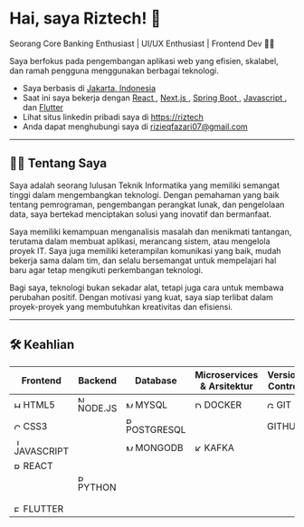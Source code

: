 <html lang="en">
 <head>
  <meta charset="utf-8"/>
  <meta content="width=device-width, initial-scale=1" name="viewport"/>
   <!-- Right Content -->
    <h1 class="text-[#c9d1d9] font-bold text-[18px] mb-2">
     Hai, saya Riztech!
     <span class="inline-block">
      👋
     </span>
    </h1>
    <p class="text-[#8b949e] text-[11px] mb-3">
     Seorang  Core Banking Enthusiast | UI/UX Enthusiast | Frontend Dev
     <span class="text-[#f0a500]">
      🧑‍💻
     </span>
    </p>
    <p class="mb-3">
     Saya berfokus pada pengembangan aplikasi web yang efisien, skalabel, dan ramah pengguna menggunakan berbagai teknologi.
    </p>
    <ul class="list-disc list-inside space-y-1 mb-4 text-[13px]">
     <li>
      <i class="fas fa-circle text-[#3fb68b] text-[8px] mr-1">
      </i>
      Saya berbasis di
      <a class="text-[#58a6ff] underline" href="#">
       Jakarta, Indonesia
      </a>
     </li>
     <li>
      <i class="fas fa-satellite-dish text-[#3fb68b] text-[8px] mr-1">
      </i>
      Saat ini saya bekerja dengan
      <a class="text-[#58a6ff] underline" href="#">
       React
      </a>
      ,
      <a class="text-[#58a6ff] underline" href="#">
       Next.js
      </a>
      ,
      <a class="text-[#58a6ff] underline" href="#">
       Spring Boot
      </a>
      ,
      <a class="text-[#58a6ff] underline" href="#">
       Javascript
      </a>
      , dan
      <a class="text-[#58a6ff] underline" href="#">
       Flutter
      </a>
     </li>
     <li>
      <i class="fas fa-desktop text-[#3fb68b] text-[8px] mr-1">
      </i>
       Lihat situs linkedin pribadi saya di
      <a class="text-[#58a6ff] underline" href="https://www.linkedin.com/in/rizieq-fazari-616140343/" target="_blank">
      https://riztech
      </a>
     </li>
     <li>
      <i class="fas fa-envelope text-[#3fb68b] text-[8px] mr-1">
      </i>
      Anda dapat menghubungi saya di
      <a class="text-[#58a6ff] underline" href="mailto:rizieqfazari07@gmail.com">
       rizieqfazari07@gmail.com
      </a>
     </li>
    </ul>
    <hr class="border-[#30363d] mb-3"/>
    <section class="mb-4">
     <h2 class="font-semibold text-[#c9d1d9] mb-2 flex items-center gap-2">
      <span>
       🧑‍💻
      </span>
      <span>
       Tentang Saya
      </span>
     </h2>
     <p class="text-[13px]">
    Saya adalah seorang lulusan Teknik Informatika yang memiliki semangat tinggi dalam
mengembangkan teknologi. Dengan pemahaman yang baik tentang pemrograman,
pengembangan perangkat lunak, dan pengelolaan data, saya bertekad menciptakan
solusi yang inovatif dan bermanfaat.
     </p>
     <p class="text-[13px]">
Saya memiliki kemampuan menganalisis masalah dan menikmati tantangan, terutama
dalam membuat aplikasi, merancang sistem, atau mengelola proyek IT. Saya juga
memiliki keterampilan komunikasi yang baik, mudah bekerja sama dalam tim, dan
selalu bersemangat untuk mempelajari hal baru agar tetap mengikuti perkembangan
teknologi.
     </p>
     <p class="text-[13px]">
Bagi saya, teknologi bukan sekadar alat, tetapi juga cara untuk membawa perubahan
positif. Dengan motivasi yang kuat, saya siap terlibat dalam proyek-proyek yang
membutuhkan kreativitas dan efisiensi.
     </p>
    </section>
    <hr class="border-[#30363d] mb-3"/>
    <section>
     <h2 class="font-semibold text-[#c9d1d9] mb-2 flex items-center gap-2">
      <span>
       🛠️
      </span>
      <span>
       Keahlian
      </span>
     </h2>
   <table class="w-full border border-[#30363d] text-[11px] text-[#8b949e] table-fixed">
      <thead>
       <tr class="border-b border-[#30363d]">
        <th class="border-r border-[#30363d] py-1 px-2 bg-[#0d1117] text-[#8b949e] font-normal">
         Frontend
        </th>
        <th class="border-r border-[#30363d] py-1 px-2 bg-[#0d1117] text-[#8b949e] font-normal">
         Backend
        </th>
        <th class="border-r border-[#30363d] py-1 px-2 bg-[#0d1117] text-[#8b949e] font-normal">
         Database
        </th>
        <th class="border-r border-[#30363d] py-1 px-2 bg-[#0d1117] text-[#8b949e] font-normal">
         Microservices &amp; Arsitektur
        </th>
        <th class="py-1 px-2 bg-[#0d1117] text-[#8b949e] font-normal">
         Version Control
        </th>
       </tr>
      </thead>
      <tbody>
       <tr class="border-b border-[#30363d]">
        <td class="border-r border-[#30363d] py-1 px-2">
         <span class="inline-flex items-center gap-1 bg-[#f06529] text-white text-[9px] font-semibold rounded px-1.5 py-[1px]">
          <img alt="HTML5 icon" class="inline-block" height="12" src="https://storage.googleapis.com/a1aa/image/b7745de7-c91b-4779-94fc-9d542aaa934c.jpg" width="12"/>
          HTML5
         </span>
        </td>
        <td class="border-r border-[#30363d] py-1 px-2">
         <span class="inline-flex items-center gap-1 bg-[#3c873a] text-white text-[9px] font-semibold rounded px-1.5 py-[1px]">
          <img alt="Node.js icon" class="inline-block" height="12" src="https://storage.googleapis.com/a1aa/image/737ed4df-25d2-4998-f734-2b987768f6bd.jpg" width="12"/>
          NODE.JS
         </span>
        </td>
        <td class="border-r border-[#30363d] py-1 px-2">
         <span class="inline-flex items-center gap-1 bg-[#4479a1] text-white text-[9px] font-semibold rounded px-1.5 py-[1px]">
          <img alt="MySQL icon" class="inline-block" height="12" src="https://storage.googleapis.com/a1aa/image/c24f99b5-5135-4289-eeca-9d9dc7221070.jpg" width="12"/>
          MYSQL
         </span>
        </td>
        <td class="border-r border-[#30363d] py-1 px-2">
         <span class="inline-flex items-center gap-1 bg-[#0db7ed] text-white text-[9px] font-semibold rounded px-1.5 py-[1px]">
          <img alt="Docker icon" class="inline-block" height="12" src="https://storage.googleapis.com/a1aa/image/88a7b12f-96a1-4c9d-adcd-7139890e86b3.jpg" width="12"/>
          DOCKER
         </span>
        </td>
        <td class="py-1 px-2">
         <span class="inline-flex items-center gap-1 bg-[#f05032] text-white text-[9px] font-semibold rounded px-1.5 py-[1px]">
          <img alt="Git icon" class="inline-block" height="12" src="https://storage.googleapis.com/a1aa/image/07e8f5b8-c289-4206-7876-5e5b6031fb8e.jpg" width="12"/>
          GIT
         </span>
        </td>
       </tr>
       <tr class="border-b border-[#30363d]">
        <td class="border-r border-[#30363d] py-1 px-2">
         <span class="inline-flex items-center gap-1 bg-[#264de4] text-white text-[9px] font-semibold rounded px-1.5 py-[1px]">
          <img alt="CSS3 icon" class="inline-block" height="12" src="https://storage.googleapis.com/a1aa/image/429d59f4-c403-4132-178a-7d9cd46b8ad9.jpg" width="12"/>
          CSS3
         </span>
        </td>
        <td class="border-r border-[#30363d] py-1 px-2">
         <!-- .NET removed -->
        </td>
        <td class="border-r border-[#30363d] py-1 px-2">
         <span class="inline-flex items-center gap-1 bg-[#336791] text-white text-[9px] font-semibold rounded px-1.5 py-[1px]">
          <img alt="PostgreSQL icon" class="inline-block" height="12" src="https://storage.googleapis.com/a1aa/image/67344761-3d7a-417d-55ca-e185550b2a3f.jpg" width="12"/>
          POSTGRESQL
         </span>
        </td>
        <td class="border-r border-[#30363d] py-1 px-2">
         <!-- Kubernetes removed -->
        </td>
        <td class="py-1 px-2">
         <span class="inline-flex items-center gap-1 bg-[#222222] text-white text-[9px] font-semibold rounded px-1.5 py-[1px]">
          <i class="fab fa-github">
          </i>
          GITHUB
         </span>
        </td>
       </tr>
       <tr class="border-b border-[#30363d]">
        <td class="border-r border-[#30363d] py-1 px-2">
         <span class="inline-flex items-center gap-1 bg-[#f7df1e] text-black text-[9px] font-semibold rounded px-1.5 py-[1px]">
          <img alt="JavaScript icon" class="inline-block" height="12" src="https://storage.googleapis.com/a1aa/image/eb105c10-b4bf-4b38-01bf-57de2c9f2c4b.jpg" width="12"/>
          JAVASCRIPT
         </span>
        </td>
        <td class="border-r border-[#30363d] py-1 px-2">
         <!-- Go removed -->
        </td>
        <td class="border-r border-[#30363d] py-1 px-2">
         <span class="inline-flex items-center gap-1 bg-[#4db33d] text-white text-[9px] font-semibold rounded px-1.5 py-[1px]">
          <img alt="MongoDB icon" class="inline-block" height="12" src="https://storage.googleapis.com/a1aa/image/e3ddb4f0-8e22-4b09-1730-baf6085c5637.jpg" width="12"/>
          MONGODB
         </span>
        </td>
        <td class="border-r border-[#30363d] py-1 px-2">
         <span class="inline-flex items-center gap-1 bg-[#6e6e6e] text-white text-[9px] font-semibold rounded px-1.5 py-[1px]">
          <img alt="Kafka icon" class="inline-block" height="12" src="https://storage.googleapis.com/a1aa/image/41589b27-e99e-4a4a-8815-3b172fb083cc.jpg" width="12"/>
          KAFKA
         </span>
        </td>
        <td class="py-1 px-2">
        </td>
       </tr>
       <tr class="border-b border-[#30363d]">
        <td class="border-r border-[#30363d] py-1 px-2">
         <span class="inline-flex items-center gap-1 bg-[#61dafb] text-black text-[9px] font-semibold rounded px-1.5 py-[1px]">
          <img alt="React icon" class="inline-block" height="12" src="https://storage.googleapis.com/a1aa/image/b74e3fb8-affc-4c43-6ec4-68020e13f11f.jpg" width="12"/>
          REACT
         </span>
        </td>
        <td class="border-r border-[#30363d] py-1 px-2">
        </td>
        <td class="border-r border-[#30363d] py-1 px-2">
         <!-- Redis removed -->
        </td>
        <td class="border-r border-[#30363d] py-1 px-2">
        </td>
        <td class="py-1 px-2">
        </td>
       </tr>
       <tr class="border-b border-[#30363d]">
        <td class="border-r border-[#30363d] py-1 px-2">
         <!-- React Native removed -->
        </td>
        <td class="border-r border-[#30363d] py-1 px-2">
         <span class="inline-flex items-center gap-1 bg-[#357a38] text-white text-[9px] font-semibold rounded px-1.5 py-[1px]">
          <img alt="Python icon" class="inline-block" height="12" src="https://storage.googleapis.com/a1aa/image/6e078b26-8e40-432c-7da9-257b8f8035cf.jpg" width="12"/>
          PYTHON
         </span>
        </td>
        <td class="border-r border-[#30363d] py-1 px-2">
        </td>
        <td class="border-r border-[#30363d] py-1 px-2">
        </td>
        <td class="py-1 px-2">
        </td>
       </tr>
       <tr class="border-b border-[#30363d]">
        <td class="border-r border-[#30363d] py-1 px-2">
         <!-- Vue.js removed -->
        </td>
        <td class="border-r border-[#30363d] py-1 px-2">
        </td>
        <td class="border-r border-[#30363d] py-1 px-2">
        </td>
        <td class="border-r border-[#30363d] py-1 px-2">
        </td>
        <td class="py-1 px-2">
        </td>
       </tr>
       <tr class="border-b border-[#30363d]">
        <td class="border-r border-[#30363d] py-1 px-2">
         <!-- Angular removed -->
        </td>
        <td class="border-r border-[#30363d] py-1 px-2">
        </td>
        <td class="border-r border-[#30363d] py-1 px-2">
        </td>
        <td class="border-r border-[#30363d] py-1 px-2">
        </td>
        <td class="py-1 px-2">
        </td>
       </tr>
       <tr>
        <td class="border-r border-[#30363d] py-1 px-2">
         <span class="inline-flex items-center gap-1 bg-[#02569b] text-white text-[9px] font-semibold rounded px-1.5 py-[1px]">
          <img alt="Flutter icon" class="inline-block" height="12" src="https://storage.googleapis.com/a1aa/image/088cb47a-9594-4d2e-8018-8fe12d50c6c5.jpg" width="12"/>
          FLUTTER
         </span>
        </td>
        <td class="border-r border-[#30363d] py-1 px-2">
        </td>
        <td class="border-r border-[#30363d] py-1 px-2">
        </td>
        <td class="border-r border-[#30363d] py-1 px-2">
        </td>
        <td class="py-1 px-2">
        </td>
       </tr>
      </tbody>
     </table>
    </section>
   </main>
  </div>
 </body>
</html>
